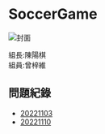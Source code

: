 # SoccerGame
![封面](https://user-images.githubusercontent.com/76472326/200304808-ea97c7cb-7bb7-475e-ac7a-6c73d20fdbba.PNG)

組長:陳陽棋  
組員:曾梓維

## 問題紀錄
* [20221103](https://github.com/chi611/machine-learning/tree/main/HW3/%E5%95%8F%E9%A1%8C%E7%B4%80%E9%8C%84/20221103)
* [20221110](https://github.com/chi611/machine-learning/tree/main/HW3/%E5%95%8F%E9%A1%8C%E7%B4%80%E9%8C%84/20221110)
